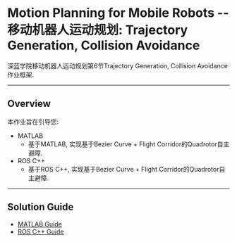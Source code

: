 # Motion Planning for Mobile Robots -- 移动机器人运动规划: Trajectory Generation, Collision Avoidance

深蓝学院移动机器人运动规划第6节Trajectory Generation, Collision Avoidance作业框架.

---

## Overview

本作业旨在引导您:

* MATLAB
    * 基于MATLAB, 实现基于Bezier Curve + Flight Corridor的Quadrotor自主避障.
* ROS C++
    * 基于ROS C++, 实现基于Bezier Curve + Flight Corridor的Quadrotor自主避障.

---

## Solution Guide

* [MATLAB Guide](MATLAB/)
* [ROS C++ Guide](ROS/)
